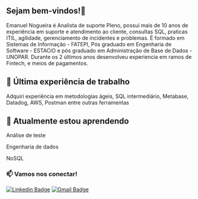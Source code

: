 ## Sejam bem-vindos!👋

Emanuel Nogueira é Analista de suporte Pleno, possui mais de 10 anos de experiência em suporte e atendimento ao cliente, consultas SQL, praticas ITIL, agilidade, gerenciamento de incidentes e problemas. É formado em Sistemas de Informação - FATEPI, Pós graduado em Engenharia de Software - ESTACIO e pós graduado em Administração de Base de Dados - UNOPAR.
Durante os 2 últimos anos desenvolveu experiencia em ramos de Fintech, e meios de pagamentos.


## 🔭 Última experiência de trabalho 
Adquiri experiência em metodologias ágeis, SQL intermediário, Metabase, Datadog, AWS, Postman entre outras ferramentas


## 🌱 Atualmente estou aprendendo
Análise de teste

Engenharia de dados

NoSQL

### 📫 Vamos nos conectar! 
[![Linkedin Badge](https://img.shields.io/badge/-Linkedin-blue?style=flat-square&logo=Linkedin&logoColor=white&link=https://www.linkedin.com/in/emanuelnogueira-engdados/)](https://www.linkedin.com/in/emanuelnogueira-engdados/)
[![Gmail Badge](https://img.shields.io/badge/-Gmail-c14438?style=flat-square&logo=Gmail&logoColor=white&link=mailto:emanuel.nx@gmail.com)](mailto:emanuel.nx@gmail.com)


<!--
**Emanuel-nx/Emanuel-nx** is a ✨ _special_ ✨ repository because its `README.md` (this file) appears on your GitHub profile.

Here are some ideas to get you started:

- 🔭 I’m currently working on ...
- 🌱 I’m currently learning ...
- 👯 I’m looking to collaborate on ...
- 🤔 I’m looking for help with ...
- 💬 Ask me about ...
- 📫 How to reach me: ...
- 😄 Pronouns: ...
- ⚡ Fun fact: ...
-->
